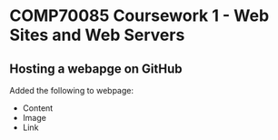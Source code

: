 # COMP70085 Coursework 1 - Web Sites and Web Servers

## Hosting a webapge on GitHub
Added the following to webpage:
- Content
- Image
- Link



